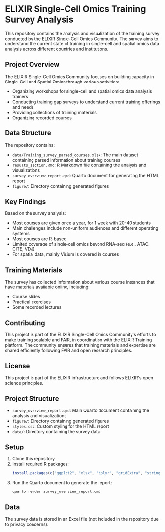 # ELIXIR Single-Cell Omics Training Survey Analysis

This repository contains the analysis and visualization of the training survey conducted by the ELIXIR Single-Cell Omics Community. The survey aims to understand the current state of training in single-cell and spatial omics data analysis across different countries and institutions.

## Project Overview

The ELIXIR Single-Cell Omics Community focuses on building capacity in Single-Cell and Spatial Omics through various activities:
- Organizing workshops for single-cell and spatial omics data analysis trainers
- Conducting training gap surveys to understand current training offerings and needs
- Providing collections of training materials
- Organizing recorded courses

## Data Structure

The repository contains:
- `data/Training_survey_parsed_courses.xlsx`: The main dataset containing parsed information about training courses
- `results_section.Rmd`: R Markdown file containing the analysis and visualizations
- `survey_overview_report.qmd`: Quarto document for generating the HTML report
- `figure/`: Directory containing generated figures

## Key Findings

Based on the survey analysis:
- Most courses are given once a year, for 1 week with 20-40 students
- Main challenges include non-uniform audiences and different operating systems
- Most courses are R-based
- Limited coverage of single-cell omics beyond RNA-seq (e.g., ATAC, CITE, VDJ)
- For spatial data, mainly Visium is covered in courses

## Training Materials

The survey has collected information about various course instances that have materials available online, including:
- Course slides
- Practical exercises
- Some recorded lectures

## Contributing

This project is part of the ELIXIR Single-Cell Omics Community's efforts to make training scalable and FAIR, in coordination with the ELIXIR Training platform. The community ensures that training materials and expertise are shared efficiently following FAIR and open research principles.

## License

This project is part of the ELIXIR infrastructure and follows ELIXIR's open science principles.

## Project Structure

- `survey_overview_report.qmd`: Main Quarto document containing the analysis and visualizations
- `figure/`: Directory containing generated figures
- `styles.css`: Custom styling for the HTML report
- `data/`: Directory containing the survey data

## Setup

1. Clone this repository
2. Install required R packages:
   ```R
   install.packages(c("ggplot2", "xlsx", "dplyr", "gridExtra", "stringr", "pheatmap", "reactable", "htmltools"))
   ```
3. Run the Quarto document to generate the report:
   ```bash
   quarto render survey_overview_report.qmd
   ```

## Data

The survey data is stored in an Excel file (not included in the repository due to privacy concerns).


